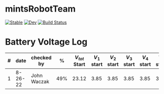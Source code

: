 # mintsRobotTeam

[![Stable](https://img.shields.io/badge/docs-stable-blue.svg)](https://mi3nts.github.io/mintsRobotTeam.jl/stable)
[![Dev](https://img.shields.io/badge/docs-dev-blue.svg)](https://mi3nts.github.io/mintsRobotTeam.jl/dev)
[![Build Status](https://github.com/mi3nts/mintsRobotTeam.jl/actions/workflows/CI.yml/badge.svg?branch=main)](https://github.com/mi3nts/mintsRobotTeam.jl/actions/workflows/CI.yml?query=branch%3Amain)

# Battery Voltage Log 
| # | date | checked by | % | $V_{tot}$ Start | $V_1$ start | $V_2$ start | $V_3$ start | $V_4$ start | $V_5$ start | $V_6$ start | $V_{tot}$ end | $V_1$ end | $V_2$ end | $V_3$ end | $V_4$ end | $V_5$ end | $V_6$ end |
| - | - | --- | - | - | - | - | - | - | - | - | - | - | - | - | - | - | - |
| 1 | 8-26-22 | John Waczak | 49% | 23.12 | 3.85 | 3.85 | 3.85 | 3.85 | 3.85 | 3.85 | 23.12 | 3.85 | 3.85 | 3.85 | 3.85 | 3.85 | 3.85 | 
